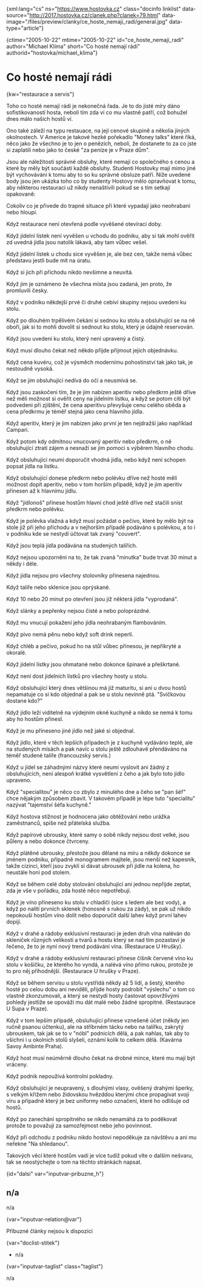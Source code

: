 
{xml:lang="cs" ns="https://www.hostovka.cz" class="docinfo linklist" data-source="http://2017.hostovka.cz/clanek.php?clanek=79.html" data-image="/files/preview/clanky/ce\_hoste\_nemaji_radi/general.jpg" data-type="article"}

{ctime="2005-10-22" mtime="2005-10-22" id="ce\_hoste\_nemaji\_radi" author="Michael Klíma" short="Co hosté nemají rádi" authorid="hostovka/michael\_klima"}

# Co hosté nemají rádi

<!-- generated attribute kw by user_updatekw.sh on 2021-01-05, do not edit -->

{kw="restaurace a servis"}

Toho co hosté nemají rádi je nekonečná řada. Je to do jisté míry dáno sofistikovaností hosta, neboli tím zda ví co mu vlastně patří, což bohužel dnes málo našich hostů ví.

Ono také záleží na typu restauace, na její cenové skupině a několia jiných okolnostech. V Americe je takové hezké pořekadlo "Money talks" které říká, něco jako že všechno je to jen o penězích, neboli, že dostanete to za co jste si zaplatili nebo jako to české "za peníze je v Praze dům".

Jsou ale náležitosti správné obsluhy, které nemají co společného s cenou a které by měly být součástí každé obsluhy. Studenti Hostovky mají mimo jiné být vychováváni k tomu aby to so ku správné obsluze patří. Níže uvedené body jsou jen ukázka toho co by studenty Hostovy mělo opravňovat k tomu, aby některou restauraci už nikdy nenaštívili pokud se s tím setkají opakovaně: 

Cokoliv co je přivede do trapné situace při které vypadají jako neohrabaní nebo hloupí.

Když restaurace není otevřená podle vyvěšené otevírací doby.

Když jídelní lístek není vyvěšen u vchodu do podniku, aby si tak mohl ověřit zd uvedná jídla jsou natolik lákavá, aby tam vůbec vešel.

Když jídelní lístek u chodu sice vyvěšen je, ale bez cen, takže nemá vůbec představu jestli bude mít na úratu.

Když si jich při příchodu nikdo nevšimne a neuvítá.

Když jim je oznámeno že všechna místa jsou zadaná, jen proto, že promluvili česky.

Když v podniku někdejší prvé či druhé cebiví skupiny nejsou uvedeni ku stolu.

Když po dlouhém trpělivém čekání si sednou ku stolu a obsluhující se na ně oboří, jak si to mohli dovolit si sednout ku stolu, který je údajně reservován.

Když jsou uvedeni ku stolu, který není upravený a čistý.

Když musí dlouho čekat než někdo přijde přijmout jejich objednávku.

Když cena kuvéru, což je výsměch modernímu pohostinství tak jako tak, je nestoudně vysoká.

Když se jim obsluhující nedívá do očí a neusmívá se.

Když jsou zaskočeni tím, že je jim nabízen aperitiv nebo předkrm ještě dříve než měli možnost si ověřit ceny na jídelním lístku, a když se potom cítí být podvedeni při zjištění, že cena aperitivu převyšuje cenu celého oběda a cena předkrmu je téměř stejná jako cena hlavního jídla.

Když aperitiv, který je jim nabízen jako první je ten nejdražší jako například Campari.

Když potom kdy odmítnou vnucovaný aperitiv nebo předkrm, o ně obsluhující ztratí zájem a nesnaží se jim pomoci s výběrem hlavního chodu.

Když obsluhující neumí doporučit vhodná jídla, nebo když není schopen popsat jídla na lístku.

Když obsluhující donese předkrm nebo polévku dříve než hosté měli možnost dopít aperitiv, nebo v tom horším případě, když je jim aperitiv přinesen až k hlavnímu jídlu.

Když "jídlonoš" přinese hostům hlavní chod ještě dříve než stačili sníst předkrm nebo polévku.

Když je polévka vlažná a když musí požádat o pečivo, které by mělo být na stole již při jeho příchodu a v nejhorším případě podáváno s polévkou, a to i v podniku kde se nestydí účtovat tak zvaný "couvert".

Když jsou teplá jídla podávána na studených talířích.

Když nejsou upozorněni na to, že tak zvaná "minutka" bude trvat 30 minut a někdy i déle.

Když jídla nejsou pro všechny stolovníky přinesena najednou.

Když talíře nebo sklenice jsou oprýskané.

Když 10 nebo 20 minut po otevření jsou již některá jídla "vyprodaná".

Když slánky a pepřenky nejsou čisté a nebo poloprázdné.

Když mu vnucují pokažení jeho jídla neohrabaným flambováním.

Když pivo nemá pěnu nebo když soft drink neperlí.

Když chléb a pečivo, pokud ho na stůl vůbec přinesou, je nepřikryté a okoralé.

Když jídelní lístky jsou ohmatané nebo dokonce špinavé a přeškrtané.

Když není dost jídelních lístků pro všechny hosty u stolu.

Když obsluhující který dnes většinou má již maturitu, si ani u dvou hostů nepamatuje co si kdo objednal a pak se u stolu nevinně ptá. "Svíčkovou dostane kdo?"

Když jídlo leží viditelně na výdejním okně kuchyně a nikdo se nemá k tomu aby ho hostům přinesl.

Když je mu přineseno jiné jídlo než jaké si objednal.

Když jídlo, které v těch lepších případech je z kuchyně vydáváno teplé, ale na studených mísách a pak navíc u stolu ještě zdlouhavě přendáváno na téměř studené talíře (francouzský servis.)

Když u jídel se záhadnými názvy které neumí vyslovit ani žádný z obsluhujících, není alespoň krátké vysvětlení z čeho a jak bylo toto jídlo upraveno.

Když "specialitou" je něco co zbylo z minulého dne a čeho se "pan šéf" chce nějakým způsobem zbavit. V takovém případě je lépe tuto "specialitu" nazývat "tajemství šéfa kuchyně."

Když hostova stížnost je hodnocena jako obtěžování nebo urážka zaměstnanců, spíše než přátelská služba.

Když papírové ubrousky, které samy o sobě nikdy nejsou dost velké, jsou půleny a nebo dokonce čtvrceny.

Když plátěné ubrousky, přestože jsou dělané na míru a někdy dokonce se jménem podniku, případně monogramem majitele, jsou menší než kapesník, takže cizinci, kteří jsou zvyklí si dávat ubrousek při jídle na kolena, ho neustále honí pod stolem.

Když se během celé doby stolování obsluhující ani jednou nepřijde zeptat, zda je vše v pořádku, zda hosté něco nepotřebují.

Když je víno přineseno ku stolu v chladiči (sice s ledem ale bez vody), a když po nalití prvních sklenek (honosně s rukou za zády), se pak už nikdo nepokouší hostům víno dolít nebo doporučit další lahev když první lahev dopijí.

Když v drahé a rádoby exklusivní restauraci je jeden druh vína naléván do skleniček různých velikostí a tvarů a hostu který se nad tím pozastaví je řečeno, že to je nyní nový trend podávání vína. (Restaurace U Hrušky).

Když v drahé a rádoby exklusivní restauraci přinese číšník červené víno ku stolu v košíčku, ze kterého ho vyndá, a nalévá víno přímo rukou, protože je to pro něj příhodnější. (Restaurace U hrušky v Praze).

Když se během servisu u stolu vystřídá někdy až 5 lidí, a šestý, kterého hosté po celou dobu ani neviděli, přijde hosty podrobit "výslechu" o tom co vlastně zkonzumovali, a který se nestydí hosty častovat opovržlivými pohledy jestliže se opováží mu dát malé nebo žádné spropitné. (Restaurace U Supa v Praze).

Když v tom lepším případě, obsluhující přinese vznešeně účet (někdy jen ručně psanou účtenku), ale na stříbrném tácku nebo na talířku, zakrytý ubrouskem, tak jak se to v "nóbl" podnicích dělá, a pak nahlas, tak aby to všichni i u okolních stolů slyšeli, oznámí kolik to celkem dělá. (Kavárna Savoy Ambinte Praha).

Když host musí neúměrně dlouho čekat na drobné mince, které mu mají být vráceny.

Když podnik nepoužívá kontrolní pokladny.

Když obsluhující je neupravený, s dlouhými vlasy, ověšený drahými šperky, s velkým křížem nebo židovskou hvězddou kterými chce propagivat svoji víru a případně který je bez uniformy nebo označení, které ho odlišuje od hostů.

Když po zanechání spropitného se nikdo nenamáhá za to poděkovat protože to považují za samozřejmost nebo jeho povinnost.

Když při odchodu z podniku nikdo hostovi nepoděkuje za návštěvu a ani mu neřekne "Na shledanou".

Takových věcí které hostům vadí je více tudíž pokud víte o dalším nešvaru, tak se neostýchejte o tom na těchto stránkách napsat.

{id="dalsi" var="inputvar-pribuzne_h"}

## n/a

n/a

{var="inputvar-relation@var"}

Příbuzné články nejsou k dispozici

{var="doclist-stitek"}

  * n/a

{var="inputvar-taglist" class="taglist"}

n/a

